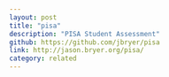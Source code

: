 ```yaml
---
layout: post
title: "pisa"
description: "PISA Student Assessment"
github: https://github.com/jbryer/pisa
link: http://jason.bryer.org/pisa/
category: related
---
```


